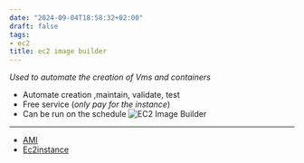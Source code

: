 ```yaml
---
date: "2024-09-04T18:58:32+02:00"
draft: false
tags:
- ec2
title: ec2 image builder
---
```


*Used to automate the creation of Vms and containers*

-   Automate creation ,maintain, validate, test
-   Free service (*only pay for the instance*)
-   Can be run on the schedule ![EC2 Image
    Builder](/static/ec2_instance_builder_visual.png)

------------------------------------------------------------------------

-   [AMI](/sysops_aws_cert/ec2_instances/ami)
-   [Ec2instance](/sysops_aws_cert/ec2_instances/ec2_instance)
